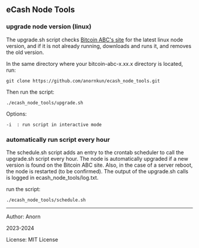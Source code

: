 ## eCash Node Tools 



### upgrade node version (linux)

The upgrade.sh script checks [Bitcoin ABC's site](https://download.bitcoinabc.org/latest/linux/) for the latest linux node version, and if it is not already running, downloads and runs it, and removes the old version.

In the same directory where your bitcoin-abc-x.xx.x directory is located, run:

    git clone https://github.com/anornkun/ecash_node_tools.git

Then run the script:

    ./ecash_node_tools/upgrade.sh


Options:

    -i  : run script in interactive mode



###  automatically run script every hour

The schedule.sh script adds an entry to the crontab scheduler to call the upgrade.sh script every hour. The node is automatically upgraded if a new version is found on the Bitcoin ABC site. Also, in the case of a server reboot, the node is restarted (to be confirmed). The output of the upgrade.sh calls is logged in ecash_node_tools/log.txt.

run the script:

    ./ecash_node_tools/schedule.sh


---
Author: Anorn 

2023-2024

License: MIT License
